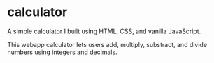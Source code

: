 # calculator
A simple calculator I built using HTML, CSS, and vanilla JavaScript.

This webapp calculator lets users add, multiply, substract, and divide numbers using integers and decimals.


